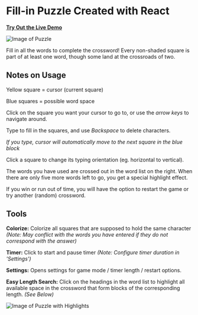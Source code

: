 # Fill-in Puzzle Created with React
**[Try Out the Live Demo](https://florence-yuan.github.io/fill-in-puzzle/)**

![Image of Puzzle](https://github.com/user-attachments/assets/e0f4ad29-831e-40bb-a8ec-f91946d055cc)

Fill in all the words to complete the crossword!  Every non-shaded square is part of at least one word, though some land at the crossroads of two.

## Notes on Usage
Yellow square = cursor (current square)

Blue squares = possible word space

Click on the square you want your cursor to go to, or use the _arrow keys_ to navigate around.

Type to fill in the squares, and use _Backspace_ to delete characters.

_If you type, cursor will automatically move to the next square in the blue block_

Click a square to change its typing orientation (eg. horizontal to vertical).

The words you have used are crossed out in the word list on the right.  When there are only five more words left to go, you get a special highlight effect.

If you win or run out of time, you will have the option to restart the game or try another (random) crossword.

## Tools
**Colorize:** Colorize all squares that are supposed to hold the same character _(Note: May conflict with the words you have entered if they do not correspond with the answer)_

**Timer:** Click to start and pause timer _(Note: Configure timer duration in 'Settings')_

**Settings:** Opens settings for game mode / timer length / restart options.

**Easy Length Search:** Click on the headings in the word list to highlight all available space in the crossword that form blocks of the corresponding length. _(See Below)_

![Image of Puzzle with Highlights](https://github.com/user-attachments/assets/2b48125b-5669-4acb-b017-926fa5056ac8)
